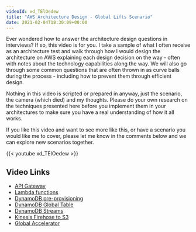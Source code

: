 ```yaml
---
videoId: xd_TElOedew
title: "AWS Architecture Design - Global Lifts Scenario"
date: 2021-02-04T18:30:09+00:00
---
```


Ever wondered how to answer the architecture design questions in interviews? If so, this video is for you. I take a sample of what I often receive as an architecture test and walk through how I would design the architecture on AWS explaining each design decision on the way - often with notes about the technology capabilities along the way. We will also go through some common questions that are often thrown in as curve balls during the process - including how to prevent them through efficient design.

Nothing in this video is scripted or prepared in anyway, just the scenario, the camera (which died) and my thoughts. Please do your own research on the techniques presented here before you implement them in your architectures to make sure you have a real understanding of how it all works.

If you like this video and want to see more like this, or have a scenario you would like me to cover, please let me know in the comments below and we can explore new scenarios together.

<!--more-->

{{< youtube xd_TElOedew >}}

## Video Links

- [API Gateway](https://aws.amazon.com/api-gateway/features/)
- [Lambda functions](https://aws.amazon.com/lambda/features/)
- [DynamoDB pre-provisioning](https://docs.aws.amazon.com/amazondynamodb/latest/developerguide/HowItWorks.ReadWriteCapacityMode.html#HowItWorks.InitialThroughput)
- [DynamoDB Global Table](https://aws.amazon.com/dynamodb/global-tables/)
- [DynamoDB Streams](https://aws.amazon.com/blogs/database/dynamodb-streams-use-cases-and-design-patterns/#:~:text=DynamoDB%20Streams%20is%20a%20powerful,for%20up%20to%2024%20hours.)
- [Kinesis Firehose to S3](https://towardsdatascience.com/delivering-real-time-streaming-data-to-amazon-s3-using-amazon-kinesis-data-firehose-2cda5c4d1efe)
- [Global Accelerator](https://aws.amazon.com/global-accelerator/features/)
